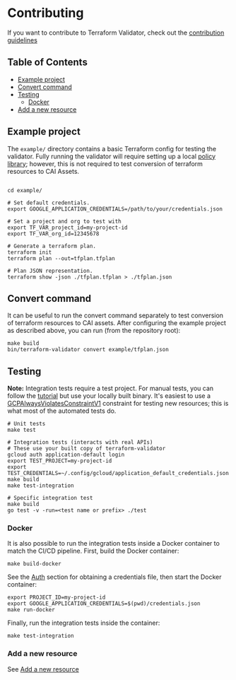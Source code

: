 # Contributing

If you want to contribute to Terraform Validator, check out the [contribution guidelines](../../CONTRIBUTING.md)

## Table of Contents

- [Example project](#example-project)
- [Convert command](#convert-command)
- [Testing](#testing)
  - [Docker](#docker)
- [Add a new resource](#add-a-new-resource)

## Example project

The `example/` directory contains a basic Terraform config for testing the validator. Fully running the validator will require setting up a local [policy library](https://github.com/GoogleCloudPlatform/policy-library/blob/master/docs/user_guide.md#how-to-set-up-constraints-with-policy-library); however, this is not required to test conversion of terraform resources to CAI Assets.

```

cd example/

# Set default credentials.
export GOOGLE_APPLICATION_CREDENTIALS=/path/to/your/credentials.json

# Set a project and org to test with
export TF_VAR_project_id=my-project-id
export TF_VAR_org_id=12345678

# Generate a terraform plan.
terraform init
terraform plan --out=tfplan.tfplan

# Plan JSON representation.
terraform show -json ./tfplan.tfplan > ./tfplan.json
```

## Convert command

It can be useful to run the convert command separately to test conversion of terraform resources to CAI assets. After configuring the example project as described above, you can run (from the repository root):

```
make build
bin/terraform-validator convert example/tfplan.json
```

## Testing

**Note:** Integration tests require a test project. For manual tests, you can follow the [tutorial](../tutorial.md) but use your locally built binary. It's easiest to use a [GCPAlwaysViolatesConstraintV1](https://github.com/GoogleCloudPlatform/terraform-validator/blob/master/testdata/sample_policies/always_violate/policies/constraints/always_violates.yaml) constraint for testing new resources; this is what most of the automated tests do.

```
# Unit tests
make test

# Integration tests (interacts with real APIs)
# These use your built copy of terraform-validator
gcloud auth application-default login
export TEST_PROJECT=my-project-id
export TEST_CREDENTIALS=~/.config/gcloud/application_default_credentials.json
make build
make test-integration

# Specific integration test
make build
go test -v -run=<test name or prefix> ./test
```

### Docker
It is also possible to run the integration tests inside a Docker container to match the CI/CD pipeline.
First, build the Docker container:

```
make build-docker
```

See the [Auth](#Auth) section for obtaining a credentials file, then start the Docker container:

```
export PROJECT_ID=my-project-id
export GOOGLE_APPLICATION_CREDENTIALS=$(pwd)/credentials.json
make run-docker
```

Finally, run the integration tests inside the container:
```
make test-integration
```

### Add a new resource

See [Add a new resource](./add_new_resource.md)
